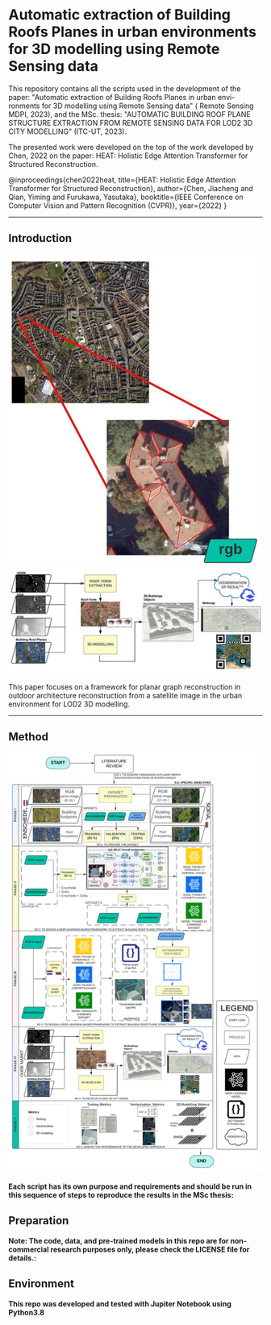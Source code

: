 # **Automatic extraction of Building Roofs Planes in urban environments for 3D modelling using Remote Sensing data**

 This repository contains all the  scripts used in the development of the paper: "Automatic extraction of Building Roofs Planes in urban envi-ronments for 3D modelling using Remote Sensing data" ( Remote Sensing MDPI, 2023), and the MSc. thesis: "AUTOMATIC BUILDING ROOF PLANE STRUCTURE EXTRACTION FROM REMOTE SENSING DATA FOR LOD2 3D CITY MODELLING" (ITC-UT, 2023).

 The presented work were developed on the top of the work developed by Chen, 2022 on the paper: HEAT: Holistic Edge Attention Transformer for Structured Reconstruction.

 @inproceedings{chen2022heat,
     title={HEAT: Holistic Edge Attention Transformer for Structured Reconstruction},
     author={Chen, Jiacheng and Qian, Yiming and Furukawa, Yasutaka},
     booktitle={IEEE Conference on Computer Vision and Pattern Recognition (CVPR)},
     year={2022}
} 

---
## **Introduction**
![INTRO](./5.-PLOTS/Intro.jpeg)   ![INTRO2](./5.-PLOTS/Intro2.jpeg)

This paper focuses on a framework for planar graph reconstruction in outdoor architecture reconstruction from a satellite image in the urban environment for LOD2 3D modelling.

---
## **Method**

![METHOD](./5.-PLOTS/METHOD.svg)

#### Each script has its own purpose and requirements and should be run in this sequence of steps to reproduce the results in the MSc thesis:

## **Preparation**

#### Note: The code, data, and pre-trained models in this repo are for non-commercial research purposes only, please check the LICENSE file for details.:

## **Environment**

#### This repo was developed and tested with Jupiter Notebook using Python3.8